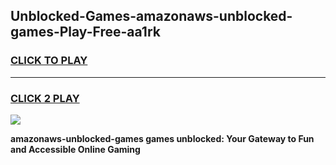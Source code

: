 
## Unblocked-Games-amazonaws-unblocked-games-Play-Free-aa1rk
<h3>
<a href="https://premium76.site?title=amazonaws-unblocked-games&ref=18A1">CLICK TO PLAY</a></h3>
<hr>

<h3>
<a href="https://premium76.site?title=amazonaws-unblocked-games&ref=18A1">CLICK 2 PLAY</a>
  
</h3>

<a href="https://premium76.site?title=amazonaws-unblocked-games&ref=18A1"><img src="https://clearcache.store/games.png"></a>


**amazonaws-unblocked-games games unblocked: Your Gateway to Fun and Accessible Online Gaming**
